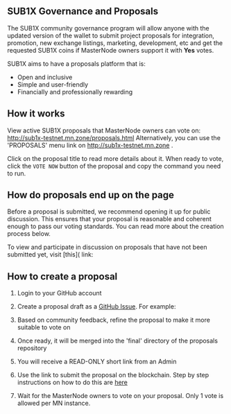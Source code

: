 ## SUB1X Governance and Proposals

The SUB1X community governance program will allow anyone with the updated version of the wallet to submit project proposals for integration, promotion, new exchange listings, marketing, development, etc and get the requested SUB1X coins if MasterNode owners support it with **Yes** votes.

SUB1X aims to have a proposals platform that is:

* Open and inclusive
* Simple and user-friendly
* Financially and professionally rewarding

## How it works

View active SUB1X proposals that MasterNode owners can vote on: http://sub1x-testnet.mn.zone/proposals.html
Alternatively, you can use the 'PROPOSALS' menu link on http://sub1x-testnet.mn.zone  . 

Click on the proposal title to read more details about it. When ready to vote, click the `VOTE NOW` button of the proposal and copy the command you need to run.

## How do proposals end up on the page

Before a proposal is submitted, we recommend opening it up for public discussion. This ensures that your proposal is reasonable and coherent enough to pass our voting standards. You can read more about the creation process below.

To view and participate in discussion on proposals that have not been submitted yet, visit [this]( link:


## How to create a proposal
1. Login to your GitHub account
2. Create a proposal draft as a [GitHub Issue](https://github.com/SuB1X-Coin/proposals/blob/master/ISSUE_TEMPLATE.md). For example:

    
    
3. Based on community feedback, refine the proposal to make it more suitable to vote on
4. Once ready, it will be merged into the 'final' directory of the proposals repository
5. You will receive a READ-ONLY short link from an Admin
6. Use the link to submit the proposal on the blockchain. Step by step instructions on how to do this are [here]()
7. Wait for the MasterNode owners to vote on your proposal. Only 1 vote is allowed per MN instance. 
